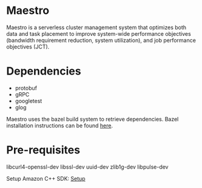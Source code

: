 # Maestro

Maestro is a serverless cluster management system that optimizes both data and
task placement to improve system-wide performance objectives (bandwidth
requirement reduction, system utilization), and job performance objectives
(JCT).

# Dependencies
 * protobuf
 * gRPC
 * googletest
 * glog

Maestro uses the bazel build system to retrieve dependencies. 
Bazel installation instructions can be found [here](https://docs.bazel.build/versions/master/install.html).


# Pre-requisites
libcurl4-openssl-dev libssl-dev uuid-dev zlib1g-dev libpulse-dev

Setup Amazon C++ SDK: [Setup](https://docs.aws.amazon.com/sdk-for-cpp/v1/developer-guide/setup.html)